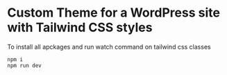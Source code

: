 # Custom Theme for a WordPress site with Tailwind CSS styles

To install all apckages and run watch command on tailwind css classes 
```
npm i
npm run dev
```